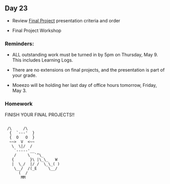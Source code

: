 ## Day 23

* Review [Final Project](https://github.com/IDMNYU/DM-UY-2193-A/blob/master/finalprojects.md) presentation criteria and order

* Final Project Workshop

### Reminders:

* ALL outstanding work must be turned in by 5pm on Thursday, May 9. This includes Learning Logs.

* There are no extensions on final projects, and the presentation is part of your grade.

* Moeezo will be holding her last day of office hours tomorrow, Friday, May 3.

### Homework

FINISH YOUR FINAL PROJECTS!!

```

 /\     /\
  {  `---'  }
  {  O   O  }
  ~~>  V  <~~
   \  \|/  /
    `-----'__
    /     \  `^\_
   {       }\ |\_\_   W
   |  \_/  |/ /  \_\_( )
    \__/  /(_E     \__/
      (  /
       MM
       
```